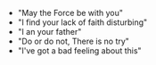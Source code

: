 - "May the Force be with you"
- "I find your lack of faith disturbing"
- "I an your father"
- "Do or do not, There is no try"
- "I've got a bad feeling about this"
